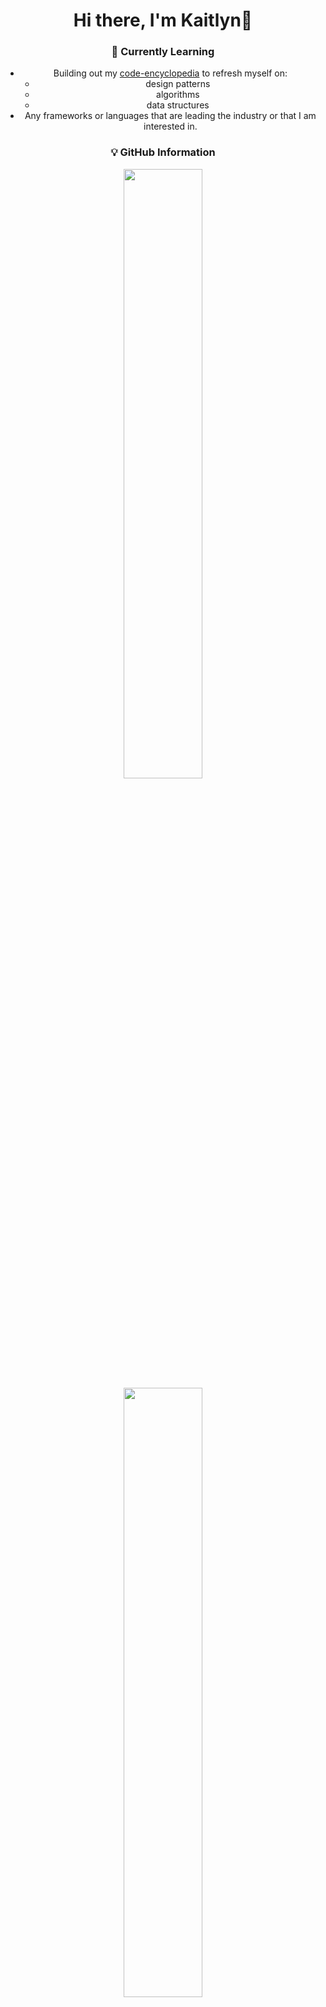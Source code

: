 <h1 align="center"> Hi there, I'm Kaitlyn👋 </h1>

<!--
**KaitlynParsons/KaitlynParsons** is a ✨ _special_ ✨ repository because its `README.md` (this file) appears on your GitHub profile.

Here are some ideas to get you started:

- 🔭 I’m currently working on ...
- 🌱 I’m currently learning ...
- 👯 I’m looking to collaborate on ...
- 🤔 I’m looking for help with ...
- 💬 Ask me about ...
- 📫 How to reach me: ...
- 😄 Pronouns: ...
- ⚡ Fun fact: ...
-->
<div align="center">

### 🌱 Currently Learning
 - Building out my [code-encyclopedia](https://github.com/KaitlynParsons/code-encyclopedia) to refresh myself on:
   - design patterns
   - algorithms
   - data structures
 - Any frameworks or languages that are leading the industry or that I am interested in.

### 💡 GitHub Information
<img src="https://github-readme-stats.vercel.app/api/top-langs/?username=KaitlynParsons" width="50%">
<img src="https://github-readme-stats.vercel.app/api?username=KaitlynParsons&show_icons=true&theme=buefy" width="50%">

### 💌 Get In Touch
[![Gmail](https://img.shields.io/badge/-GMAIL-D14836?style=for-the-badge&logo=gmail&logoColor=white)](mailto:kaitie.98@hotmail.com)
[![LinkedIn](https://img.shields.io/badge/-LINKEDIN-0077B5?style=for-the-badge&logo=linkedin&logoColor=white)](https://www.linkedin.com/in/kpars/)
</div>
